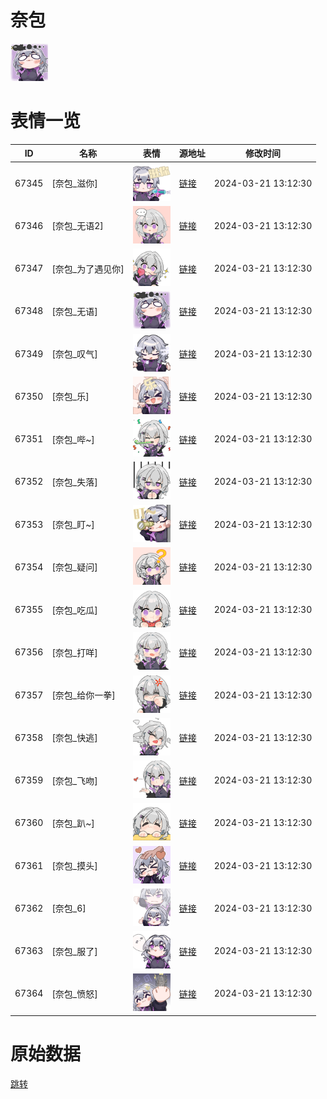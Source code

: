 # 奈包

<img src="./cover.png" height="60" alt="cover" />

# 表情一览

|ID|名称|表情|源地址|修改时间|
|----|----|----|----|----|
|67345|[奈包_滋你]|<img src="./pic/067345_%5B奈包_滋你%5D.png" height="60" alt="滋你"/>|[链接](https://i0.hdslb.com/bfs/garb/df5bc8682f43df94cbc381abaa3c96869c346dc5.png)|2024-03-21 13:12:30|
|67346|[奈包_无语2]|<img src="./pic/067346_%5B奈包_无语2%5D.png" height="60" alt="无语2"/>|[链接](https://i0.hdslb.com/bfs/garb/45e1e759c85d82cb10de42ca565b8a036931c3fd.png)|2024-03-21 13:12:30|
|67347|[奈包_为了遇见你]|<img src="./pic/067347_%5B奈包_为了遇见你%5D.png" height="60" alt="为了遇见你"/>|[链接](https://i0.hdslb.com/bfs/garb/03cfde359b652087f21bd2e3df3e1535ce51f203.png)|2024-03-21 13:12:30|
|67348|[奈包_无语]|<img src="./pic/067348_%5B奈包_无语%5D.png" height="60" alt="无语"/>|[链接](https://i0.hdslb.com/bfs/garb/4f1e3e4d5f1371dad6ddef911d361604f36ce1ec.png)|2024-03-21 13:12:30|
|67349|[奈包_叹气]|<img src="./pic/067349_%5B奈包_叹气%5D.png" height="60" alt="叹气"/>|[链接](https://i0.hdslb.com/bfs/garb/23dc50c7f0ff494b3b6dd3869897e549e5400221.png)|2024-03-21 13:12:30|
|67350|[奈包_乐]|<img src="./pic/067350_%5B奈包_乐%5D.png" height="60" alt="乐"/>|[链接](https://i0.hdslb.com/bfs/garb/99d978f7eb4ff3c667eb632c27d4cad1568b4664.png)|2024-03-21 13:12:30|
|67351|[奈包_哔~]|<img src="./pic/067351_%5B奈包_哔~%5D.png" height="60" alt="哔~"/>|[链接](https://i0.hdslb.com/bfs/garb/6445c9fb8bf5c348a649f3434558f83dc6ea23c4.png)|2024-03-21 13:12:30|
|67352|[奈包_失落]|<img src="./pic/067352_%5B奈包_失落%5D.png" height="60" alt="失落"/>|[链接](https://i0.hdslb.com/bfs/garb/1713847e1acad9b18b27718e1a87cc35f6bbddd0.png)|2024-03-21 13:12:30|
|67353|[奈包_盯~]|<img src="./pic/067353_%5B奈包_盯~%5D.png" height="60" alt="盯~"/>|[链接](https://i0.hdslb.com/bfs/garb/49d3eb50328a2c7987f5b9b8bf0a35a601d8a71a.png)|2024-03-21 13:12:30|
|67354|[奈包_疑问]|<img src="./pic/067354_%5B奈包_疑问%5D.png" height="60" alt="疑问"/>|[链接](https://i0.hdslb.com/bfs/garb/ca5c01373e99a7e615f85c77cedcb4422054025f.png)|2024-03-21 13:12:30|
|67355|[奈包_吃瓜]|<img src="./pic/067355_%5B奈包_吃瓜%5D.png" height="60" alt="吃瓜"/>|[链接](https://i0.hdslb.com/bfs/garb/a103f04adadf03c0ea41e648062ef41edb3ae592.png)|2024-03-21 13:12:30|
|67356|[奈包_打咩]|<img src="./pic/067356_%5B奈包_打咩%5D.png" height="60" alt="打咩"/>|[链接](https://i0.hdslb.com/bfs/garb/aecc6cb8afb21da1d7d61b88e140ae0f39f3bf1b.png)|2024-03-21 13:12:30|
|67357|[奈包_给你一拳]|<img src="./pic/067357_%5B奈包_给你一拳%5D.png" height="60" alt="给你一拳"/>|[链接](https://i0.hdslb.com/bfs/garb/73514d30243cc712b1006893232f4d3c10128207.png)|2024-03-21 13:12:30|
|67358|[奈包_快逃]|<img src="./pic/067358_%5B奈包_快逃%5D.png" height="60" alt="快逃"/>|[链接](https://i0.hdslb.com/bfs/garb/c3d3c87d50992940a5de431bcf908e5fe3c1b9fe.png)|2024-03-21 13:12:30|
|67359|[奈包_飞吻]|<img src="./pic/067359_%5B奈包_飞吻%5D.png" height="60" alt="飞吻"/>|[链接](https://i0.hdslb.com/bfs/garb/940f02d470e83ff431721dbe3b92c63d1cce0108.png)|2024-03-21 13:12:30|
|67360|[奈包_趴~]|<img src="./pic/067360_%5B奈包_趴~%5D.png" height="60" alt="趴~"/>|[链接](https://i0.hdslb.com/bfs/garb/563c29c8c8f4ce9131d73669090a520f5303ee2d.png)|2024-03-21 13:12:30|
|67361|[奈包_摸头]|<img src="./pic/067361_%5B奈包_摸头%5D.png" height="60" alt="摸头"/>|[链接](https://i0.hdslb.com/bfs/garb/5ecbe95606ed6d3ebc3e51c1181d978fc6e8a97b.png)|2024-03-21 13:12:30|
|67362|[奈包_6]|<img src="./pic/067362_%5B奈包_6%5D.png" height="60" alt="6"/>|[链接](https://i0.hdslb.com/bfs/garb/cfc3c85f52e893bfbc174de15bea5b7c0bad7c97.png)|2024-03-21 13:12:30|
|67363|[奈包_服了]|<img src="./pic/067363_%5B奈包_服了%5D.png" height="60" alt="服了"/>|[链接](https://i0.hdslb.com/bfs/garb/fa42f7571a71ffbbc9e7dcc8102fdd1939313c0a.png)|2024-03-21 13:12:30|
|67364|[奈包_愤怒]|<img src="./pic/067364_%5B奈包_愤怒%5D.png" height="60" alt="愤怒"/>|[链接](https://i0.hdslb.com/bfs/garb/cb2e7408118d2a5a88dce13d81f3088922593138.png)|2024-03-21 13:12:30|

# 原始数据

[跳转](./raw.json)

